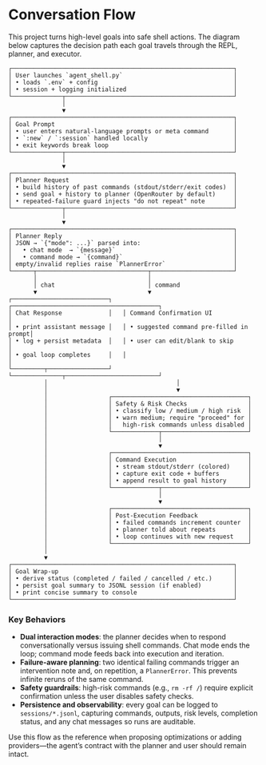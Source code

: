 # Conversation Flow

This project turns high-level goals into safe shell actions. The diagram below captures the decision path each goal travels through the REPL, planner, and executor.

```
┌──────────────────────────────────────────────────────────────┐
│ User launches `agent_shell.py`                               │
│ • loads `.env` + config                                      │
│ • session + logging initialized                              │
└──────────────┬───────────────────────────────────────────────┘
			   │
			   ▼
┌──────────────────────────────────────────────────────────────┐
│ Goal Prompt                                                  │
│ • user enters natural-language prompts or meta command       │
│ • `:new` / `:session` handled locally                        │
│ • exit keywords break loop                                   │
└──────────────┬───────────────────────────────────────────────┘
			   │
			   ▼
┌──────────────────────────────────────────────────────────────┐
│ Planner Request                                              │
│ • build history of past commands (stdout/stderr/exit codes)  │
│ • send goal + history to planner (OpenRouter by default)     │
│ • repeated-failure guard injects "do not repeat" note        │
└──────────────┬───────────────────────────────────────────────┘
		 	   │
		 	   ▼
┌──────────────────────────────────────────────────────────────┐
│ Planner Reply                                                │
│ JSON → `{"mode": ...}` parsed into:                          │
│   • chat mode  → `{message}`                                 │
│   • command mode → `{command}`                               │
│ empty/invalid replies raise `PlannerError`                   │
└──────┬───────────────────────────────┬───────────────────────┘
	   │                               │
	   │ chat                          │ command
	   ▼                               ▼
┌───────────────────────────┐   ┌─────────────────────────────────────────┐
│ Chat Response             │   │ Command Confirmation UI                 │
│ • print assistant message │   │ • suggested command pre-filled in prompt│
│ • log + persist metadata  │   │ • user can edit/blank to skip           │
│ • goal loop completes     │   │                                         │
└─────────┬─────────────────┘   └──────────────┬──────────────────────────┘
		  │                               	   │
		  │                               	   ▼
		  │                 ┌──────────────────────────────────────┐
		  │                 │ Safety & Risk Checks                 │
		  │                 │ • classify low / medium / high risk  │
		  │                 │ • warn medium; require "proceed" for │
		  │                 │   high-risk commands unless disabled │
		  │                 └─────────────┬────────────────────────┘
		  │                               │
		  │                               ▼
		  │                 ┌──────────────────────────────────────┐
		  │                 │ Command Execution                    │
		  │                 │ • stream stdout/stderr (colored)     │
		  │                 │ • capture exit code + buffers        │
		  │                 │ • append result to goal history      │
		  │                 └─────────────┬────────────────────────┘
		  │                               │
		  │                               ▼
		  │                 ┌──────────────────────────────────────┐
		  │                 │ Post-Execution Feedback              │
		  │                 │ • failed commands increment counter  │
		  │                 │ • planner told about repeats         │
		  │                 │ • loop continues with new request    │
		  │                 └──────────────────────────────────────┘
		  │
		  ▼
┌──────────────────────────────────────────────────────────────┐
│ Goal Wrap-up                                                 │
│ • derive status (completed / failed / cancelled / etc.)      │
│ • persist goal summary to JSONL session (if enabled)         │
│ • print concise summary to console                           │
└──────────────────────────────────────────────────────────────┘
```

### Key Behaviors

- **Dual interaction modes**: the planner decides when to respond conversationally versus issuing shell commands. Chat mode ends the loop; command mode feeds back into execution and iteration.
- **Failure-aware planning**: two identical failing commands trigger an intervention note and, on repetition, a `PlannerError`. This prevents infinite reruns of the same command.
- **Safety guardrails**: high-risk commands (e.g., `rm -rf /`) require explicit confirmation unless the user disables safety checks.
- **Persistence and observability**: every goal can be logged to `sessions/*.jsonl`, capturing commands, outputs, risk levels, completion status, and any chat messages so runs are auditable.

Use this flow as the reference when proposing optimizations or adding providers—the agent’s contract with the planner and user should remain intact.
